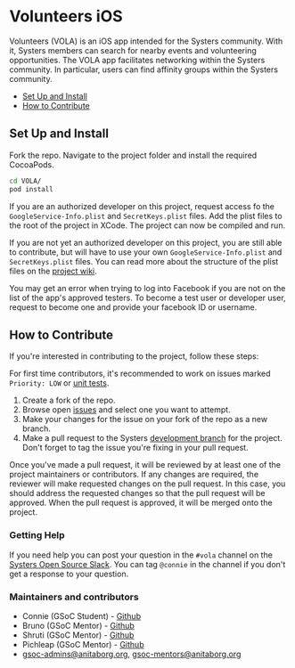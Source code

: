 # Volunteers iOS

Volunteers (VOLA) is an iOS app intended for the Systers community. With it, Systers members can search for nearby events and volunteering opportunities. The VOLA app facilitates networking within the Systers community. In particular, users can find affinity groups within the Systers community.

+ [Set Up and Install](#set-up-and-install)
+ [How to Contribute](#how-to-contribute)

## Set Up and Install

Fork the repo. Navigate to the project folder and install the required CocoaPods.

```sh
cd VOLA/
pod install
```

If you are an authorized developer on this project, request access fo the `GoogleService-Info.plist` and `SecretKeys.plist` files. Add the plist files to the root of the project in XCode. The project can now be compiled and run.

If you are not yet an authorized developer on this project, you are still able to contribute, but will have to use your own `GoogleService-Info.plist` and `SecretKeys.plist` files. You can read more about the structure of the plist files on the [project wiki](https://github.com/systers/volunteers-iOS/wiki/Required-files).

You may get an error when trying to log into Facebook if you are not on the list of the app's approved testers. To become a test user or developer user, request to become one and provide your facebook ID or username.

## How to Contribute

If you're interested in contributing to the project, follow these steps:

For first time contributors, it's recommended to work on issues marked `Priority: LOW` or [unit tests](https://github.com/systers/volunteers-iOS/tree/development/VOLA/VOLATests).

1. Create a fork of the repo.
2. Browse open [issues](https://github.com/systers/volunteers-iOS/issues) and select one you want to attempt.
3. Make your changes for the issue on your fork of the repo as a new branch.
4. Make a pull request to the Systers [development branch](https://github.com/systers/volunteers-iOS/tree/development) for the project. Don't forget to tag the issue you're fixing in your pull request.

Once you've made a pull request, it will be reviewed by at least one of the project maintainers or contributors. If any changes are required, the reviewer will make requested changes on the pull request. In this case, you should address the requested changes so that the pull request will be approved. When the pull request is approved, it will be merged onto the project.

### Getting Help

If you need help you can post your question in the `#vola` channel on the [Systers Open Source Slack](http://systers.io/slack-systers-opensource/). You can tag `@connie` in the channel if you don't get a response to your question.

### Maintainers and contributors

+ Connie (GSoC Student) - [Github](https://github.com/connienguyen)
+ Bruno (GSoC Mentor) - [Github](https://github.com/bphenriques)
+ Shruti (GSoC Mentor) - [Github](https://github.com/shruti-gupta)
+ Pichleap (GSoC Mentor) - [Github](https://github.com/psok)
+ [gsoc-admins@anitaborg.org](mailto:gsoc-admings@anitaborg.org), [gsoc-mentors@anitaborg.org](mailto:gsoc-mentors@anitaborg.org)
